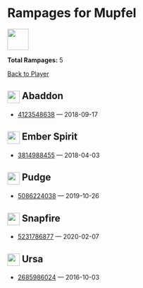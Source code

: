 # Rampages for Mupfel
<img src="https://avatars.steamstatic.com/5975408a7d136abfeb6160943f0db7743d542d54_full.jpg" width="48" height="48"/>

**Total Rampages:** 5

[Back to Player](./README.md)

## <img src="https://cdn.cloudflare.steamstatic.com/apps/dota2/images/dota_react/heroes/abaddon.png" width="28" style="vertical-align:middle"/> Abaddon

- [4123548638](https://www.opendota.com/matches/4123548638) — 2018-09-17

## <img src="https://cdn.cloudflare.steamstatic.com/apps/dota2/images/dota_react/heroes/ember_spirit.png" width="28" style="vertical-align:middle"/> Ember Spirit

- [3814988455](https://www.opendota.com/matches/3814988455) — 2018-04-03

## <img src="https://cdn.cloudflare.steamstatic.com/apps/dota2/images/dota_react/heroes/pudge.png" width="28" style="vertical-align:middle"/> Pudge

- [5086224038](https://www.opendota.com/matches/5086224038) — 2019-10-26

## <img src="https://cdn.cloudflare.steamstatic.com/apps/dota2/images/dota_react/heroes/snapfire.png" width="28" style="vertical-align:middle"/> Snapfire

- [5231786877](https://www.opendota.com/matches/5231786877) — 2020-02-07

## <img src="https://cdn.cloudflare.steamstatic.com/apps/dota2/images/dota_react/heroes/ursa.png" width="28" style="vertical-align:middle"/> Ursa

- [2685986024](https://www.opendota.com/matches/2685986024) — 2016-10-03

